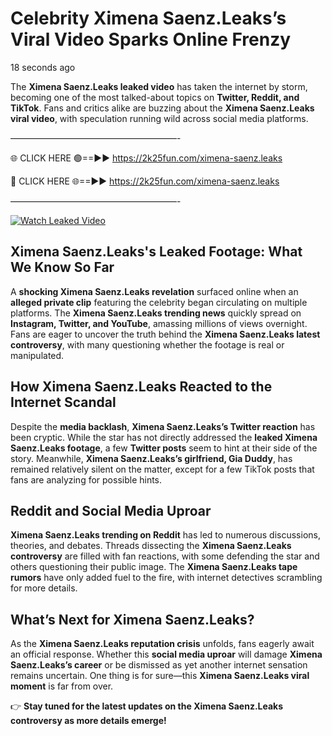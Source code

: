 # Celebrity Ximena Saenz.Leaks’s Viral Video Sparks Online Frenzy

18 seconds ago

The **Ximena Saenz.Leaks leaked video** has taken the internet by storm, becoming one of the most talked-about topics on **Twitter, Reddit, and TikTok**. Fans and critics alike are buzzing about the **Ximena Saenz.Leaks viral video**, with speculation running wild across social media platforms.

———————————————————-

🌐 CLICK HERE 🟢==►► https://2k25fun.com/ximena-saenz.leaks

🔴 CLICK HERE 🌐==►► https://2k25fun.com/ximena-saenz.leaks

———————————————————-

[![Watch Leaked Video](https://miro.medium.com/v2/resize:fit:828/format:webp/1*cilzJN44JGOrTw9NJCrNHA.gif "Watch Leaked Video")](https://2k25fun.com/ximena-saenz.leaks)

## **Ximena Saenz.Leaks's Leaked Footage: What We Know So Far**  
A **shocking Ximena Saenz.Leaks revelation** surfaced online when an **alleged private clip** featuring the celebrity began circulating on multiple platforms. The **Ximena Saenz.Leaks trending news** quickly spread on **Instagram, Twitter, and YouTube**, amassing millions of views overnight. Fans are eager to uncover the truth behind the **Ximena Saenz.Leaks latest controversy**, with many questioning whether the footage is real or manipulated.  

## **How Ximena Saenz.Leaks Reacted to the Internet Scandal**  
Despite the **media backlash**, **Ximena Saenz.Leaks’s Twitter reaction** has been cryptic. While the star has not directly addressed the **leaked Ximena Saenz.Leaks footage**, a few **Twitter posts** seem to hint at their side of the story. Meanwhile, **Ximena Saenz.Leaks’s girlfriend, Gia Duddy**, has remained relatively silent on the matter, except for a few TikTok posts that fans are analyzing for possible hints.  

## **Reddit and Social Media Uproar**  
**Ximena Saenz.Leaks trending on Reddit** has led to numerous discussions, theories, and debates. Threads dissecting the **Ximena Saenz.Leaks controversy** are filled with fan reactions, with some defending the star and others questioning their public image. The **Ximena Saenz.Leaks tape rumors** have only added fuel to the fire, with internet detectives scrambling for more details.  

## **What’s Next for Ximena Saenz.Leaks?**  
As the **Ximena Saenz.Leaks reputation crisis** unfolds, fans eagerly await an official response. Whether this **social media uproar** will damage **Ximena Saenz.Leaks’s career** or be dismissed as yet another internet sensation remains uncertain. One thing is for sure—this **Ximena Saenz.Leaks viral moment** is far from over.  

👉 **Stay tuned for the latest updates on the Ximena Saenz.Leaks controversy as more details emerge!**  